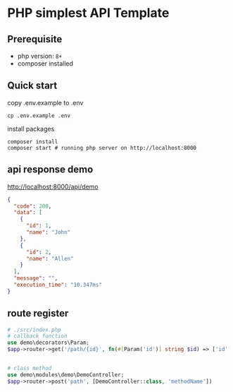 # PHP simplest API Template

## Prerequisite

- php version: `8+`
- composer installed


## Quick start

copy .env.example to .env

```shell
cp .env.example .env
```

install packages

```shell
composer install
composer start # running php server on http://localhost:8000
```

## api response demo

<http://localhost:8000/api/demo>

```json
{
  "code": 200,
  "data": [
    {
      "id": 1,
      "name": "John"
    },
    {
      "id": 2,
      "name": "Allen"
    }
  ],
  "message": "",
  "execution_time": "10.347ms"
}
```

## route register

```php
# ./src/index.php
# callback function
use demo\decorators\Param;
$app->router->get('/path/{id}', fn(#[Param('id')] string $id) => ['id' => $id]);


# class method
use demo\modules\demo\DemoController;
$app->router->post('path', [DemoController::class, 'methodName'])
```
